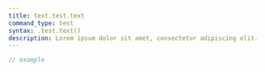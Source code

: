 ```yaml
---
title: text.test.text
command_type: test
syntax: .test.text()
description: Lorem ipsum dolor sit amet, consectetur adipiscing elit.
---
```


```javascript
// example
```